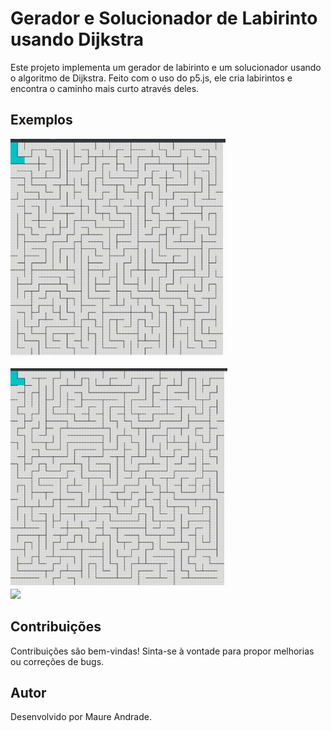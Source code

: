 # Gerador e Solucionador de Labirinto usando Dijkstra

Este projeto implementa um gerador de labirinto e um solucionador usando o algoritmo de Dijkstra. Feito com o uso do p5.js, ele cria labirintos e encontra o caminho mais curto através deles.

## Exemplos

<img src="docs/ex1.gif" height="350px"/><br/>

<img src="docs/ex3.gif" height="350px"/><br/>
<img src="docs/ex2.gif" height="350px"/><br/>

## Contribuições

Contribuições são bem-vindas! Sinta-se à vontade para propor melhorias ou correções de bugs.

## Autor

Desenvolvido por Maure Andrade.
